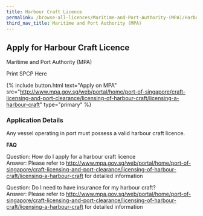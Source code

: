 ```yaml
---
title: Harbour Craft Licence
permalink: /browse-all-licences/Maritime-and-Port-Authority-(MPA)/Harbour-Craft-Licence
third_nav_title: Maritime and Port Authority (MPA)
---
```


## Apply for Harbour Craft Licence

Maritime and Port Authority (MPA)

Print SPCP Here


{% include button.html text="Apply on MPA" src="http://www.mpa.gov.sg/web/portal/home/port-of-singapore/craft-licensing-and-port-clearance/licensing-of-harbour-craft/licensing-a-harbour-craft" type="primary" %}

### Application Details

<p>Any vessel operating in port must possess a valid harbour craft licence.</p>
<p><strong>FAQ</strong></p>
<p>Question: How do I apply for a harbour craft licence<br />Answer: Please refer to&nbsp;<a href="http://www.mpa.gov.sg/web/portal/home/port-of-singapore/craft-licensing-and-port-clearance/licensing-of-harbour-craft/licensing-a-harbour-craft" target="_blank" rel="noopener">http://www.mpa.gov.sg/web/portal/home/port-of-singapore/craft-licensing-and-port-clearance/licensing-of-harbour-craft/licensing-a-harbour-craft</a>&nbsp;for detailed information</p>
<p>Question: Do I need to have insurance for my harbour craft?<br />Answer: Please refer to&nbsp;<a href="http://www.mpa.gov.sg/web/portal/home/port-of-singapore/craft-licensing-and-port-clearance/licensing-of-harbour-craft/licensing-a-harbour-craft" target="_blank" rel="noopener">http://www.mpa.gov.sg/web/portal/home/port-of-singapore/craft-licensing-and-port-clearance/licensing-of-harbour-craft/licensing-a-harbour-craft</a>&nbsp;for detailed information</p>

